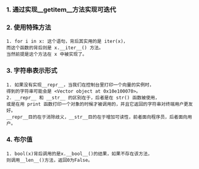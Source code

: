 ### 1. 通过实现__getitem__方法实现可迭代
### 2. 使用特殊方法
    1. for i in x: 这个语句，背后其实用的是 iter(x)，
    而这个函数的背后则是 x.__iter__() 方法。
    当然前提是这个方法在 x 中被实现了。
### 3. 字符串表示形式
    1. 如果没有实现__repr__，当我们在控制台里打印一个向量的实例时，
    得到的字符串可能会是 <Vector object at 0x10e100070>。
    2. __repr__ 和 __str__ 的区别在于，后者是在 str() 函数被使用，
    或是在用 print 函数打印一个对象的时候才被调用的，并且它返回的字符串对终端用户更友好。
    __repr__目的在于消除歧义，__str__目的在于增加可读性，前者面向程序员，后者面向用户。
### 4. 布尔值
    1. bool(x)背后调用的是x.__bool__()的结果，如果不存在该方法，
    则调用__len__()方法，返回0为False。
